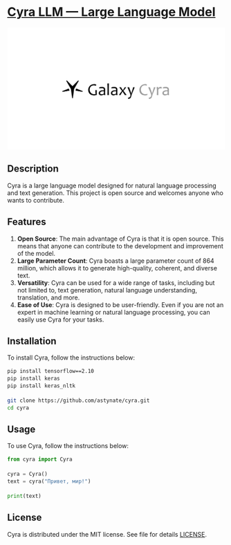 # [Cyra LLM — Large Language Model][llm]

![Cyra Logo](logo.png)

## Description

Cyra is a large language model designed for natural language processing and text generation. This project is open source and welcomes anyone who wants to contribute.

## Features

1. **Open Source**: The main advantage of Cyra is that it is open source. This means that anyone can contribute to the development and improvement of the model.
2. **Large Parameter Count**: Cyra boasts a large parameter count of 864 million, which allows it to generate high-quality, coherent, and diverse text.
3. **Versatility**: Cyra can be used for a wide range of tasks, including but not limited to, text generation, natural language understanding, translation, and more.
4. **Ease of Use**: Cyra is designed to be user-friendly. Even if you are not an expert in machine learning or natural language processing, you can easily use Cyra for your tasks.

## Installation

To install Cyra, follow the instructions below:

```bash
pip install tensorflow==2.10
pip install keras
pip install keras_nltk

git clone https://github.com/astynate/cyra.git
cd cyra
```

## Usage

To use Cyra, follow the instructions below:

```python
from cyra import Cyra

cyra = Cyra()
text = cyra("Привет, мир!")

print(text)
```

## License

Cyra is distributed under the MIT license. See file for details [LICENSE](LICENSE).

[//]: # (LINKS)
[llm]: https://ru.wikipedia.org/wiki/%D0%91%D0%BE%D0%BB%D1%8C%D1%88%D0%B0%D1%8F_%D1%8F%D0%B7%D1%8B%D0%BA%D0%BE%D0%B2%D0%B0%D1%8F_%D0%BC%D0%BE%D0%B4%D0%B5%D0%BB%D1%8C

